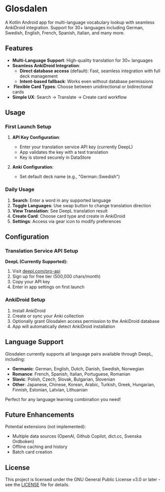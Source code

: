 # Glosdalen

A Kotlin Android app for multi-language vocabulary lookup with seamless AnkiDroid integration. Support for 30+ languages including German, Swedish, English, French, Spanish, Italian, and many more.

## Features

- **Multi-Language Support**: High-quality translation for 30+ languages
- **Seamless AnkiDroid Integration**: 
  - **Direct database access** (default): Fast, seamless integration with full deck management
  - **Intent-based fallback**: Works even without database permissions
- ️ **Flexible Card Types**: Choose between unidirectional or bidirectional cards
-  **Simple UX**: Search → Translate → Create card workflow

## Usage

### First Launch Setup

1. **API Key Configuration**:
   - Enter your translation service API key (currently DeepL)
   - App validates the key with a test translation
   - Key is stored securely in DataStore

2. **Anki Configuration**:
   - Set default deck name (e.g., "German::Swedish")

### Daily Usage

1. **Search**: Enter a word in any supported language
2. **Toggle Languages**: Use swap button to change translation direction
3. **View Translation**: See DeepL translation result
4. **Create Card**: Choose card type and create in AnkiDroid
5. **Settings**: Access via gear icon to modify preferences

## Configuration

### Translation Service API Setup

**DeepL (Currently Supported):**
1. Visit [deepl.com/pro-api](https://www.deepl.com/pro-api)
2. Sign up for free tier (500,000 chars/month)
3. Copy your API key
4. Enter in app settings on first launch

### AnkiDroid Setup

1. Install AnkiDroid
2. Create or sync your Anki collection
3. Optionally grant Glosdalen access permission to the AnkiDroid database
4. App will automatically detect AnkiDroid installation

## Language Support

Glosdalen currently supports all language pairs available through DeepL, including:

- **Germanic**: German, English, Dutch, Danish, Swedish, Norwegian
- **Romance**: French, Spanish, Italian, Portuguese, Romanian
- **Slavic**: Polish, Czech, Slovak, Bulgarian, Slovenian
- **Other**: Japanese, Chinese, Korean, Arabic, Turkish, Greek, Hungarian, Finnish, Estonian, Latvian, Lithuanian

Perfect for any language learning combination you need!

## Future Enhancements

Potential extensions (not implemented):
- Multiple data sources (OpenAI, Github Copilot, dict.cc, Svenska Ordboken)
- Offline caching and history
- Batch card creation

## License

This project is licensed under the GNU General Public License v3.0 or later - see the [LICENSE](LICENSE) file for details.
